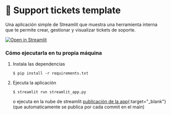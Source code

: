 # 🎫 Support tickets template

Una aplicación simple de Streamlit que muestra una herramienta interna que te permite crear, gestionar y visualizar tickets de soporte. 

[![Open in Streamlit](https://static.streamlit.io/badges/streamlit_badge_black_white.svg)](https://support-tickets-template.streamlit.app/)

### Cómo ejecutarla en tu propia máquina

1. Instala las dependencias

   ```
   $ pip install -r requirements.txt
   ```

2. Ejecuta la aplicación

   ```
   $ streamlit run streamlit_app.py
   ```
   o ejecuta en la nube de streamlit [publicación de la app](https://ticket-classifier.streamlit.app/){:target="_blank"} (que automaticamente se publica por cada commit en el main)
